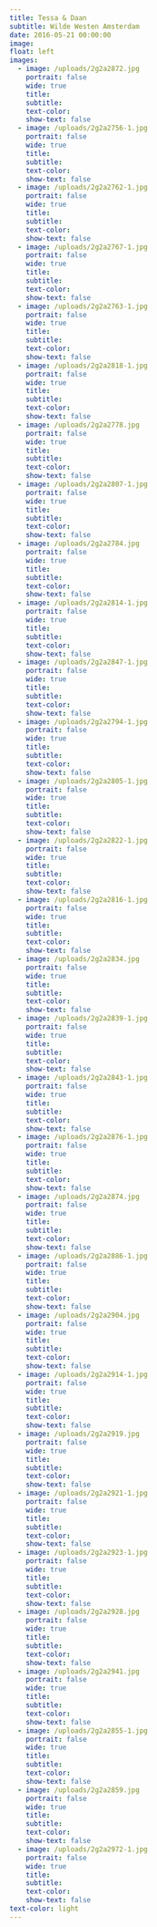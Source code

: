 ```yaml
---
title: Tessa & Daan
subtitle: Wilde Westen Amsterdam
date: 2016-05-21 00:00:00
image:
float: left
images:
  - image: /uploads/2g2a2872.jpg
    portrait: false
    wide: true
    title:
    subtitle:
    text-color:
    show-text: false
  - image: /uploads/2g2a2756-1.jpg
    portrait: false
    wide: true
    title:
    subtitle:
    text-color:
    show-text: false
  - image: /uploads/2g2a2762-1.jpg
    portrait: false
    wide: true
    title:
    subtitle:
    text-color:
    show-text: false
  - image: /uploads/2g2a2767-1.jpg
    portrait: false
    wide: true
    title:
    subtitle:
    text-color:
    show-text: false
  - image: /uploads/2g2a2763-1.jpg
    portrait: false
    wide: true
    title:
    subtitle:
    text-color:
    show-text: false
  - image: /uploads/2g2a2818-1.jpg
    portrait: false
    wide: true
    title:
    subtitle:
    text-color:
    show-text: false
  - image: /uploads/2g2a2778.jpg
    portrait: false
    wide: true
    title:
    subtitle:
    text-color:
    show-text: false
  - image: /uploads/2g2a2807-1.jpg
    portrait: false
    wide: true
    title:
    subtitle:
    text-color:
    show-text: false
  - image: /uploads/2g2a2784.jpg
    portrait: false
    wide: true
    title:
    subtitle:
    text-color:
    show-text: false
  - image: /uploads/2g2a2814-1.jpg
    portrait: false
    wide: true
    title:
    subtitle:
    text-color:
    show-text: false
  - image: /uploads/2g2a2847-1.jpg
    portrait: false
    wide: true
    title:
    subtitle:
    text-color:
    show-text: false
  - image: /uploads/2g2a2794-1.jpg
    portrait: false
    wide: true
    title:
    subtitle:
    text-color:
    show-text: false
  - image: /uploads/2g2a2805-1.jpg
    portrait: false
    wide: true
    title:
    subtitle:
    text-color:
    show-text: false
  - image: /uploads/2g2a2822-1.jpg
    portrait: false
    wide: true
    title:
    subtitle:
    text-color:
    show-text: false
  - image: /uploads/2g2a2816-1.jpg
    portrait: false
    wide: true
    title:
    subtitle:
    text-color:
    show-text: false
  - image: /uploads/2g2a2834.jpg
    portrait: false
    wide: true
    title:
    subtitle:
    text-color:
    show-text: false
  - image: /uploads/2g2a2839-1.jpg
    portrait: false
    wide: true
    title:
    subtitle:
    text-color:
    show-text: false
  - image: /uploads/2g2a2843-1.jpg
    portrait: false
    wide: true
    title:
    subtitle:
    text-color:
    show-text: false
  - image: /uploads/2g2a2876-1.jpg
    portrait: false
    wide: true
    title:
    subtitle:
    text-color:
    show-text: false
  - image: /uploads/2g2a2874.jpg
    portrait: false
    wide: true
    title:
    subtitle:
    text-color:
    show-text: false
  - image: /uploads/2g2a2886-1.jpg
    portrait: false
    wide: true
    title:
    subtitle:
    text-color:
    show-text: false
  - image: /uploads/2g2a2904.jpg
    portrait: false
    wide: true
    title:
    subtitle:
    text-color:
    show-text: false
  - image: /uploads/2g2a2914-1.jpg
    portrait: false
    wide: true
    title:
    subtitle:
    text-color:
    show-text: false
  - image: /uploads/2g2a2919.jpg
    portrait: false
    wide: true
    title:
    subtitle:
    text-color:
    show-text: false
  - image: /uploads/2g2a2921-1.jpg
    portrait: false
    wide: true
    title:
    subtitle:
    text-color:
    show-text: false
  - image: /uploads/2g2a2923-1.jpg
    portrait: false
    wide: true
    title:
    subtitle:
    text-color:
    show-text: false
  - image: /uploads/2g2a2928.jpg
    portrait: false
    wide: true
    title:
    subtitle:
    text-color:
    show-text: false
  - image: /uploads/2g2a2941.jpg
    portrait: false
    wide: true
    title:
    subtitle:
    text-color:
    show-text: false
  - image: /uploads/2g2a2855-1.jpg
    portrait: false
    wide: true
    title:
    subtitle:
    text-color:
    show-text: false
  - image: /uploads/2g2a2859.jpg
    portrait: false
    wide: true
    title:
    subtitle:
    text-color:
    show-text: false
  - image: /uploads/2g2a2972-1.jpg
    portrait: false
    wide: true
    title:
    subtitle:
    text-color:
    show-text: false
text-color: light
---
```


